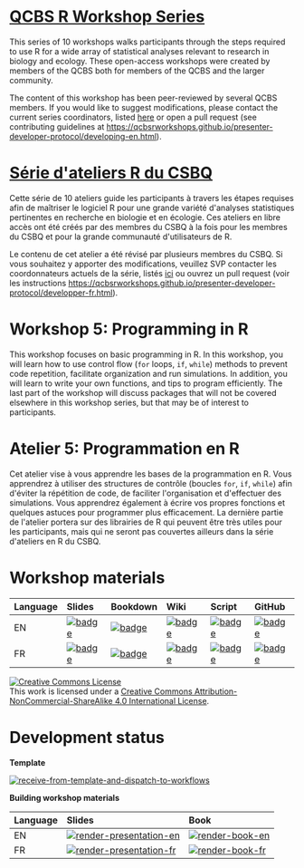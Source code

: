 # [QCBS R Workshop Series](https://wiki.qcbs.ca/r)

This series of 10 workshops walks participants through the steps required to use R for a wide array of statistical analyses relevant to research in biology and ecology. These open-access workshops were created by members of the QCBS both for members of the QCBS and the larger community.

The content of this workshop has been peer-reviewed by several QCBS members. If you would like to suggest modifications, please contact the current series coordinators, listed [here](https://wiki.qcbs.ca/r) or open a pull request (see contributing guidelines at <https://qcbsrworkshops.github.io/presenter-developer-protocol/developing-en.html>).

# [Série d'ateliers R du CSBQ](https://wiki.qcbs.ca/r)

Cette série de 10 ateliers guide les participants à travers les étapes requises afin de maîtriser le logiciel R pour une grande variété d'analyses statistiques pertinentes en recherche en biologie et en écologie. Ces ateliers en libre accès ont été créés par des membres du CSBQ à la fois pour les membres du CSBQ et pour la grande communauté d'utilisateurs de R.

Le contenu de cet atelier a été révisé par plusieurs membres du CSBQ. Si vous souhaitez y apporter des modifications, veuillez SVP contacter les coordonnateurs actuels de la série, listés [ici](https://wiki.qcbs.ca/r) ou ouvrez un pull request (voir les instructions <https://qcbsrworkshops.github.io/presenter-developer-protocol/developper-fr.html>).

# Workshop 5: Programming in R

This workshop focuses on basic programming in R. In this workshop, you will learn how to use control flow (`for` loops, `if`, `while`) methods to prevent code repetition, facilitate organization and run simulations. In addition, you will learn to write your own functions, and tips to program efficiently. The last part of the workshop will discuss packages that will not be covered elsewhere in this workshop series, but that may be of interest to participants.

# Atelier 5: Programmation en R

Cet atelier vise à vous apprendre les bases de la programmation en R. Vous apprendrez à utiliser des structures de contrôle (boucles `for`, `if`, `while`) afin d'éviter la répétition de code, de faciliter l'organisation et d'effectuer des simulations. Vous apprendrez également à écrire vos propres fonctions et quelques astuces pour programmer plus efficacement. La dernière partie de l'atelier portera sur des librairies de R qui peuvent être très utiles pour les participants, mais qui ne seront pas couvertes ailleurs dans la série d'ateliers en R du CSBQ.

# Workshop materials

Language | Slides | Bookdown | Wiki | Script | GitHub 
:--------|:-------|:-----|:-----|:------ |:-------
EN | [![badge](https://img.shields.io/static/v1?style=flat-square&label=slides&message=05&color=red&logo=html5)](https://qcbsrworkshops.github.io/workshop05/pres-en/workshop05-pres-en.html) | [![badge](https://img.shields.io/static/v1?style=flat-square&label=book&message=05&logo=github)](https://qcbsrworkshops.github.io/workshop05/book-en/index.html) | [![badge](https://img.shields.io/static/v1?style=flat-square&label=wiki&message=05&logo=wikipedia)](https://wiki.qcbs.ca/r_workshop5) | [![badge](https://img.shields.io/static/v1?style=flat-square&label=script&message=05&color=2a50b8&logo=r)](https://qcbsrworkshops.github.io/workshop05/book-en/workshop05-script-en.R) | [![badge](https://img.shields.io/static/v1?style=flat-square&label=repo&message=dev&color=6f42c1&logo=github)](https://github.com/QCBSRworkshops/workshop05) 
FR | [![badge](https://img.shields.io/static/v1?style=flat-square&label=diapos&message=05&color=red&logo=html5)](https://qcbsrworkshops.github.io/workshop05/pres-fr/workshop05-pres-fr.html) | [![badge](https://img.shields.io/static/v1?style=flat-square&label=livre&message=05&logo=github)](https://qcbsrworkshops.github.io/workshop05/book-fr/index.html) | [![badge](https://img.shields.io/static/v1?style=flat-square&label=wiki&message=05&logo=wikipedia)](https://wiki.qcbs.ca/r_atelier5) | [![badge](https://img.shields.io/static/v1?style=flat-square&label=script&message=05&color=2a50b8&logo=r)](https://qcbsrworkshops.github.io/workshop05/book-fr/workshop05-script-fr.R) | [![badge](https://img.shields.io/static/v1?style=flat-square&label=repo&message=dev&color=6f42c1&logo=github)](https://github.com/QCBSRworkshops/workshop05) 

<a rel="license" href="http://creativecommons.org/licenses/by-nc-sa/4.0/"><img alt="Creative Commons License" style="border-width:0" src="https://i.creativecommons.org/l/by-nc-sa/4.0/88x31.png" /></a><br />This work is licensed under a <a rel="license" href="http://creativecommons.org/licenses/by-nc-sa/4.0/">Creative Commons Attribution-NonCommercial-ShareAlike 4.0 International License</a>.

# Development status

**Template** 

[![receive-from-template-and-dispatch-to-workflows](https://github.com/QCBSRworkshops/workshop05/workflows/receive-from-template-and-dispatch-to-workflows/badge.svg)](https://github.com/QCBSRworkshops/workshop05/actions?query=workflow%3Areceive-from-template-and-dispatch-to-workflows) 

**Building workshop materials**

Language | Slides | Book
:------- | :----- | :-----
EN  | [![render-presentation-en](https://github.com/QCBSRworkshops/workshop05/workflows/render-presentation-en/badge.svg)](https://github.com/QCBSRworkshops/workshop05/actions?query=workflow%3Arender-presentation-en) | [![render-book-en](https://github.com/QCBSRworkshops/workshop05/workflows/render-book-en/badge.svg)](https://github.com/QCBSRworkshops/workshop05/actions?query=workflow%3Arender-book-en)
FR   | [![render-presentation-fr](https://github.com/QCBSRworkshops/workshop05/workflows/render-presentation-fr/badge.svg)](https://github.com/QCBSRworkshops/workshop05/actions?query=workflow%3Arender-presentation-fr) | [![render-book-fr](https://github.com/QCBSRworkshops/workshop05/workflows/render-book-fr/badge.svg)](https://github.com/QCBSRworkshops/workshop05/actions?query=workflow%3Arender-book-fr)
